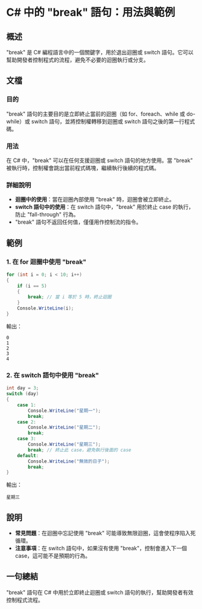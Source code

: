 <!--
Meta Description: # C# 中的 "break" 語句：用法與範例 ## 概述 "break" 是 C# 編程語言中的一個關鍵字，用於退出迴圈或 switch 語句。它可以幫助開發者控制程式的流程，避免不必要的迴圈執行或分支。 ## 文檔 ### 目的 "break" 語句的主要目的是立即終止當前的迴圈（如 for、...
Meta Keywords: break, switch, case, console, writeline
-->

# C# 中的 "break" 語句：用法與範例

## 概述
"break" 是 C# 編程語言中的一個關鍵字，用於退出迴圈或 switch 語句。它可以幫助開發者控制程式的流程，避免不必要的迴圈執行或分支。

## 文檔
### 目的
"break" 語句的主要目的是立即終止當前的迴圈（如 for、foreach、while 或 do-while）或 switch 語句，並將控制權轉移到迴圈或 switch 語句之後的第一行程式碼。

### 用法
在 C# 中，"break" 可以在任何支援迴圈或 switch 語句的地方使用。當 "break" 被執行時，控制權會跳出當前程式碼塊，繼續執行後續的程式碼。

### 詳細說明
- **迴圈中的使用**：當在迴圈內部使用 "break" 時，迴圈會被立即終止。
- **switch 語句中的使用**：在 switch 語句中，"break" 用於終止 case 的執行，防止 "fall-through" 行為。
- "break" 語句不返回任何值，僅僅用作控制流的指令。

## 範例
### 1. 在 for 迴圈中使用 "break"
```csharp
for (int i = 0; i < 10; i++)
{
    if (i == 5)
    {
        break; // 當 i 等於 5 時，終止迴圈
    }
    Console.WriteLine(i);
}
```
輸出：
```
0
1
2
3
4
```

### 2. 在 switch 語句中使用 "break"
```csharp
int day = 3;
switch (day)
{
    case 1:
        Console.WriteLine("星期一");
        break;
    case 2:
        Console.WriteLine("星期二");
        break;
    case 3:
        Console.WriteLine("星期三");
        break; // 終止此 case，避免執行後面的 case
    default:
        Console.WriteLine("無效的日子");
        break;
}
```
輸出：
```
星期三
```

## 說明
- **常見問題**：在迴圈中忘記使用 "break" 可能導致無限迴圈，這會使程序陷入死循環。
- **注意事項**：在 switch 語句中，如果沒有使用 "break"，控制會進入下一個 case，這可能不是預期的行為。

## 一句總結
"break" 語句在 C# 中用於立即終止迴圈或 switch 語句的執行，幫助開發者有效控制程式流程。